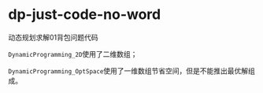 # dp-just-code-no-word
动态规划求解01背包问题代码

`DynamicProgramming_2D`使用了二维数组；

`DynamicProgramming_OptSpace`使用了一维数组节省空间，但是不能推出最优解组成。
